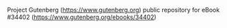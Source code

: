 Project Gutenberg (https://www.gutenberg.org) public repository for eBook #34402 (https://www.gutenberg.org/ebooks/34402)
